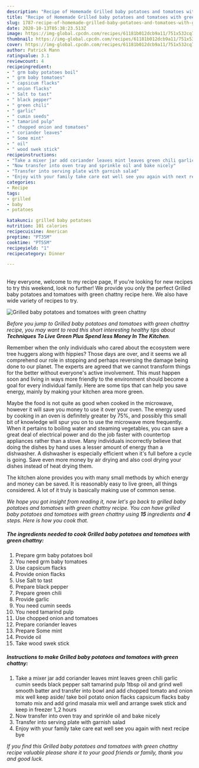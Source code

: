 ```yaml
---
description: "Recipe of Homemade Grilled baby potatoes and tomatoes with green chattny"
title: "Recipe of Homemade Grilled baby potatoes and tomatoes with green chattny"
slug: 1787-recipe-of-homemade-grilled-baby-potatoes-and-tomatoes-with-green-chattny
date: 2020-10-13T05:38:23.513Z
image: https://img-global.cpcdn.com/recipes/61181b012dcb9a11/751x532cq70/grilled-baby-potatoes-and-tomatoes-with-green-chattny-recipe-main-photo.jpg
thumbnail: https://img-global.cpcdn.com/recipes/61181b012dcb9a11/751x532cq70/grilled-baby-potatoes-and-tomatoes-with-green-chattny-recipe-main-photo.jpg
cover: https://img-global.cpcdn.com/recipes/61181b012dcb9a11/751x532cq70/grilled-baby-potatoes-and-tomatoes-with-green-chattny-recipe-main-photo.jpg
author: Patrick Mann
ratingvalue: 3.1
reviewcount: 4
recipeingredient:
- " grm baby potatoes boil"
- " grm baby tomatoes"
- " capsicum flacks"
- " onion flacks"
- " Salt to tast"
- " black pepper"
- " green chili"
- " garlic"
- " cumin seeds"
- " tamarind pulp"
- " chopped onion and tomatoes"
- " coriander leaves"
- " Some mint"
- " oil"
- " wood swek stick"
recipeinstructions:
- "Take a mixer jar add coriander leaves mint leaves green chili garlic cumin seeds black pepper salt tamarind pulp 1tbsp oil and grind well smooth batter and transfer into bowl and add chopped tomato and onion mix well keep aside/ take boil potato onion flacks capsicum flacks baby tomato mix and add grind masala mix well and arrange swek stick and keep in freezer 1_2 hours"
- "Now transfer into oven tray and sprinkle oil and bake nicely"
- "Transfer into serving plate with garnish salad"
- "Enjoy with your family take care eat well see you again with next recipe bye"
categories:
- Recipe
tags:
- grilled
- baby
- potatoes

katakunci: grilled baby potatoes 
nutrition: 101 calories
recipecuisine: American
preptime: "PT35M"
cooktime: "PT55M"
recipeyield: "1"
recipecategory: Dinner

---
```

<br>
Hey everyone, welcome to my recipe page, If you're looking for new recipes to try this weekend, look no further! We provide you only the perfect Grilled baby potatoes and tomatoes with green chattny recipe here. We also have wide variety of recipes to try.
<br>


![Grilled baby potatoes and tomatoes with green chattny](https://img-global.cpcdn.com/recipes/61181b012dcb9a11/751x532cq70/grilled-baby-potatoes-and-tomatoes-with-green-chattny-recipe-main-photo.jpg)

<i>Before you jump to Grilled baby potatoes and tomatoes with green chattny recipe, you may want to read this short interesting healthy tips about 
<strong>Techniques To Live Green Plus Spend less Money In The Kitchen</strong>.</i>
</br>

Remember when the only individuals who cared about the ecosystem were tree huggers along with hippies? Those days are over, and it seems we all comprehend our role in stopping and perhaps reversing the damage being done to our planet. The experts are agreed that we cannot transform things for the better without everyone's active involvement. This must happen soon and living in ways more friendly to the environment should become a goal for every individual family. Here are some tips that can help you save energy, mainly by making your kitchen area more green.

Maybe the food is not quite as good when cooked in the microwave, however it will save you money to use it over your oven. The energy used by cooking in an oven is definitely greater by 75%, and possibly this small bit of knowledge will spur you on to use the microwave more frequently. When it pertains to boiling water and steaming vegetables, you can save a great deal of electrical power and do the job faster with countertop appliances rather than a stove. Many individuals incorrectly believe that doing the dishes by hand uses a lesser amount of energy than a dishwasher. A dishwasher is especially efficient when it's full before a cycle is going. Save even more money by air drying and also cool drying your dishes instead of heat drying them.

The kitchen alone provides you with many small methods by which energy and money can be saved. It is reasonably easy to live green, all things considered. A lot of it truly is basically making use of common sense.


<i>We hope you got insight from reading it, now let's go back to grilled baby potatoes and tomatoes with green chattny recipe. You can have grilled baby potatoes and tomatoes with green chattny using <strong>15</strong> ingredients and <strong>4</strong> steps. Here is how you cook that.
</i>

##### The ingredients needed to cook Grilled baby potatoes and tomatoes with green chattny:

1. Prepare  grm baby potatoes boil
1. You need  grm baby tomatoes
1. Use  capsicum flacks
1. Provide  onion flacks
1. Use  Salt to tast
1. Prepare  black pepper
1. Prepare  green chili
1. Provide  garlic
1. You need  cumin seeds
1. You need  tamarind pulp
1. Use  chopped onion and tomatoes
1. Prepare  coriander leaves
1. Prepare  Some mint
1. Provide  oil
1. Take  wood swek stick


##### Instructions to make Grilled baby potatoes and tomatoes with green chattny:

1. Take a mixer jar add coriander leaves mint leaves green chili garlic cumin seeds black pepper salt tamarind pulp 1tbsp oil and grind well smooth batter and transfer into bowl and add chopped tomato and onion mix well keep aside/ take boil potato onion flacks capsicum flacks baby tomato mix and add grind masala mix well and arrange swek stick and keep in freezer 1_2 hours
1. Now transfer into oven tray and sprinkle oil and bake nicely
1. Transfer into serving plate with garnish salad
1. Enjoy with your family take care eat well see you again with next recipe bye


<i>If you find this Grilled baby potatoes and tomatoes with green chattny recipe valuable please share it to your good friends or family, thank you and good luck.</i>
